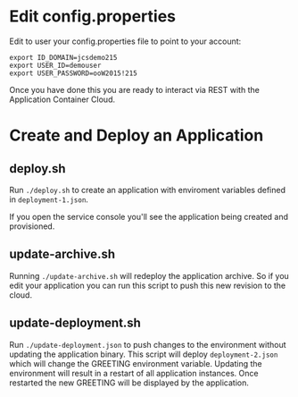 Edit config.properties
======================
Edit to user your config.properties file to point to your account:

    export ID_DOMAIN=jcsdemo215
    export USER_ID=demouser
    export USER_PASSWORD=ooW2015!215

Once you have done this you are ready to interact via REST with the Application
Container Cloud.

Create and Deploy an Application
================================

deploy.sh
---------

Run `./deploy.sh` to create an application with enviroment variables defined in
`deployment-1.json`.

If you open the service console you'll see the application being created and
provisioned.    

update-archive.sh
-----------------

Running `./update-archive.sh` will redeploy the application archive.  So if you
edit your application you can run this script to push this new revision to the
cloud.

update-deployment.sh
--------------------

Run `./update-deployment.json` to push changes to the environment without
updating the application binary.  This script will deploy `deployment-2.json`
which will change the GREETING environment variable.  Updating the environment
will result in a restart of all application instances.  Once restarted the new
GREETING will be displayed by the application.
